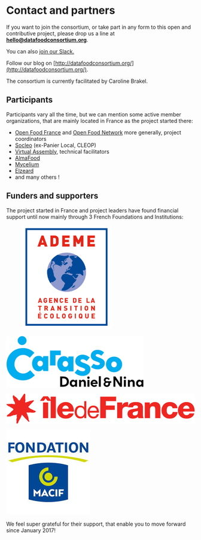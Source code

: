 # Contact and partners

If you want to join the consortium, or take part in any form to this open and contributive project, please drop us a line at **hello@datafoodconsortium.org**.

You can also [join our Slack.](https://join.slack.com/t/datafoodconsortium/shared\_invite/zt-83hxu18m-dUNX0qO1ryIWvkemWEpEgQ)

Follow our blog on [http://datafoodconsortium.org/](http://datafoodconsortium.org/).

The consortium is currently facilitated by Caroline Brakel.

## Participants

Participants vary all the time, but we can mention some active member organizations, that are mainly located in France as the project started there:

* [Open Food France](https://www.openfoodfrance.org/) and [Open Food Network](https://openfoodnetwork.org/) more generally, project coordinators
* [Socleo](https://www.socleo.fr/) (ex-Panier Local, CLEOP)
* [Virtual Assembly](https://www.virtual-assembly.org/association-virtual-assembly/), technical facilitators
* [AlmaFood](https://almafood.fr)
* [Mycelium](https://www.virtual-assembly.org/demo-av-mycelium-des-apps-de-gestion-interoperables-libres-et-ethiques-au-service-des-paysans-19-avril-a-17h/)
* [Elzeard](https://www.elzeard.co/)
* and many others !

## Funders and supporters

The project started in France and project leaders have found financial support until now mainly through 3 French Foundations and Institutions:

<figure><img src=".gitbook/assets/image.png" alt=""><figcaption></figcaption></figure>

![](.gitbook/assets/carasso.png)

![](.gitbook/assets/idf.png)

![](.gitbook/assets/macif.jpeg)

We feel super grateful for their support, that enable you to move forward since January 2017!
